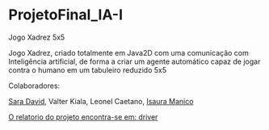 # ProjetoFinal_IA-I
Jogo Xadrez 5x5


Jogo Xadrez, criado totalmente em Java2D com uma comunicação com Inteligência artificial, de forma a criar um agente automático
capaz  de jogar contra o humano em um tabuleiro reduzido 5x5

Colaboradores:

[Sara David](https://github.com/SaraTuma), Valter Kiala, Leonel Caetano, [Isaura Manico](https://github.com/IsauraManico)


[O relatorio do projeto encontra-se em: driver](https://drive.google.com/file/d/1YcsRoDJsO-_or0Jsr0yAkktVDa08eyHS/view?usp=sharing)
